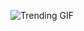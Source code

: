 
<!-- GIF_SECTION -->
![Trending GIF](https://media0.giphy.com/media/v1.Y2lkPThiYjIxNzcyOGQ5dDF4cnNncnJtcmN2dmM4NDdlNGliNG1pZzV1cWpsYXpxcjh5dSZlcD12MV9naWZzX3NlYXJjaCZjdD1n/7DtejiYu1Uq4gQ8PcH/giphy.gif)
<!-- END_GIF_SECTION -->
